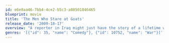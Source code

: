 ```yaml
---
id: e6e8aa46-7bb4-4ce2-b5c3-a08501846465
blueprint: movie
title: 'The Men Who Stare at Goats'
release_date: '2009-10-17'
overview: "A reporter in Iraq might just have the story of a lifetime when he meets Lyn Cassady, a guy who claims to be a former member of the U.S. Army's New Earth Army, a unit that employs paranormal powers in their missions."
genres: '[{"id": 35, "name": "Comedy"}, {"id": 10752, "name": "War"}]'
---
```

